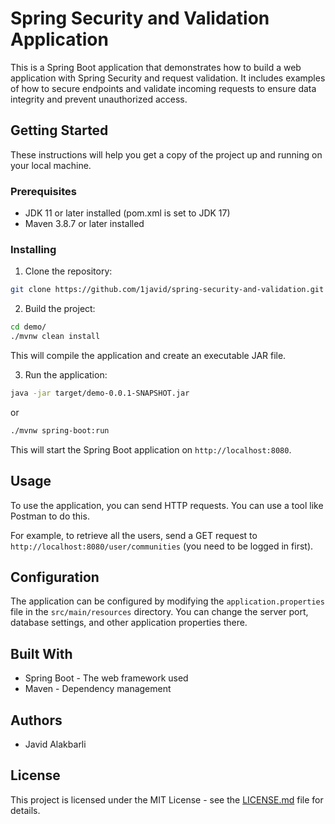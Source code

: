 # Spring Security and Validation Application

This is a Spring Boot application that demonstrates how to build a web application with Spring Security and request validation. It includes examples of how to secure endpoints and validate incoming requests to ensure data integrity and prevent unauthorized access.

## Getting Started

These instructions will help you get a copy of the project up and running on your local machine.

### Prerequisites

- JDK 11 or later installed (pom.xml is set to JDK 17)
- Maven 3.8.7 or later installed

### Installing

1. Clone the repository:

```bash
git clone https://github.com/1javid/spring-security-and-validation.git
```

2. Build the project:

```bash
cd demo/
./mvnw clean install
```

This will compile the application and create an executable JAR file.

3. Run the application:

```bash
java -jar target/demo-0.0.1-SNAPSHOT.jar
```

or

```bash
./mvnw spring-boot:run
```

This will start the Spring Boot application on `http://localhost:8080`.

## Usage

To use the application, you can send HTTP requests. You can use a tool like Postman to do this.

For example, to retrieve all the users, send a GET request to `http://localhost:8080/user/communities` (you need to be logged in first).

## Configuration

The application can be configured by modifying the `application.properties` file in the `src/main/resources` directory. You can change the server port, database settings, and other application properties there.

## Built With

- Spring Boot - The web framework used
- Maven - Dependency management

## Authors

- Javid Alakbarli

## License
This project is licensed under the MIT License - see the [LICENSE.md](LICENSE.md) file for details.
